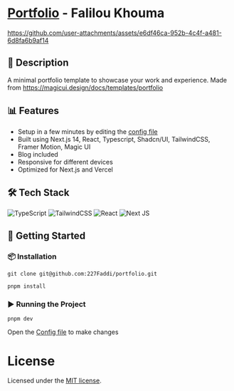 # [Portfolio](https://faliloukhouma.com) - Falilou Khouma

https://github.com/user-attachments/assets/e6df46ca-952b-4c4f-a481-6d8fa6b9af14

## 📖 Description

A minimal portfolio template to showcase your work and experience. Made from https://magicui.design/docs/templates/portfolio

## 📊 Features

- Setup in a few minutes by editing the [config file](./src/data/resume.tsx)
- Built using Next.js 14, React, Typescript, Shadcn/UI, TailwindCSS, Framer Motion, Magic UI
- Blog included
- Responsive for different devices
- Optimized for Next.js and Vercel

## 🛠 Tech Stack

![TypeScript](https://img.shields.io/badge/typescript-%23007ACC.svg?style=for-the-badge&logo=typescript&logoColor=white) ![TailwindCSS](https://img.shields.io/badge/tailwindcss-%2338B2AC.svg?style=for-the-badge&logo=tailwind-css&logoColor=white) ![React](https://img.shields.io/badge/react-%2320232a.svg?style=for-the-badge&logo=react&logoColor=%2361DAFB) ![Next JS](https://img.shields.io/badge/Next-black?style=for-the-badge&logo=next.js&logoColor=white)

## 🚀 Getting Started

### 📦 Installation

```
git clone git@github.com:227Faddi/portfolio.git
```

```
pnpm install
```

### ▶️ Running the Project

```
pnpm dev
```

Open the [Config file](./src/data/resume.tsx) to make changes

# License

Licensed under the [MIT license](https://github.com/dillionverma/portfolio/blob/main/LICENSE.md).
